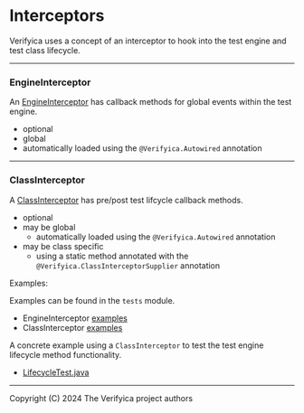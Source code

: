 # Interceptors

Verifyica uses a concept of an interceptor to hook into the test engine and test class lifecycle.

---

### EngineInterceptor

An [EngineInterceptor](api/src/main/java/org/antublue/verifyica/api/interceptor/engine/EngineInterceptor.java) has callback methods for global events within the test engine.

- optional
- global
- automatically loaded using the `@Verifyica.Autowired` annotation

---

### ClassInterceptor

A [ClassInterceptor](api/src/main/java/org/antublue/verifyica/api/interceptor/ClassInterceptor.java) has pre/post test lifcycle callback methods.

- optional
- may be global
  - automatically loaded using the `@Verifyica.Autowired` annotation
- may be class specific
  - using a static method annotated with the `@Verifyica.ClassInterceptorSupplier` annotation


Examples:

Examples can be found in the `tests` module.

- EngineInterceptor [examples](tests/src/test/java/org/antublue/verifyica/test/interceptor/engine)
- ClassInterceptor [examples](tests/src/test/java/org/antublue/verifyica/test/interceptor)

A concrete example using a `ClassInterceptor` to test the test engine lifecycle method functionality.

- [LifecycleTest.java](tests/src/test/java/org/antublue/verifyica/test/LifecycleTest.java)

---

Copyright (C) 2024 The Verifyica project authors
